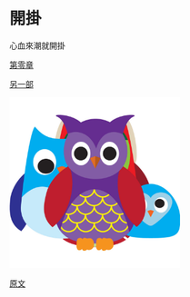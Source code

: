 # 開掛
心血來潮就開掛

[第零章](000/000.md)

[另一部](001/000.md)

<img src="https://github.com/w62/hooked/blob/main/images/295033.jpg" width="300">

[原文](http://clipart-library.com/image_gallery/295033.jpg) 
